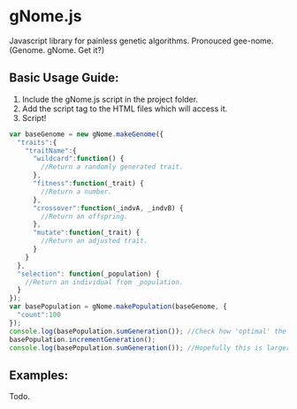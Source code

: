 # gNome.js
Javascript library for painless genetic algorithms. Pronouced gee-nome. (Genome. gNome. Get it?)

## Basic Usage Guide:
1. Include the gNome.js script in the project folder.
2. Add the script tag to the HTML files which will access it.
3. Script!
```javascript
var baseGenome = new gNome.makeGenome({
  "traits":{
    "traitName":{
      "wildcard":function() {
        //Return a randomly generated trait.
      },
      "fitness":function(_trait) {
        //Return a number.
      },
      "crossover":function(_indvA, _indvB) {
        //Return an offspring.
      },
      "mutate":function(_trait) {
        //Return an adjusted trait.
      }
    }
  },
  "selection": function(_population) {
    //Return an individual from _population.
  }
});
var basePopulation = gNome.makePopulation(baseGenome, {
  "count":100
});
console.log(basePopulation.sumGeneration()); //Check how 'optimal' the current population is.
basePopulation.incrementGeneration();
console.log(basePopulation.sumGeneration()); //Hopefully this is larger than the previous number.
```
## Examples:
Todo.
